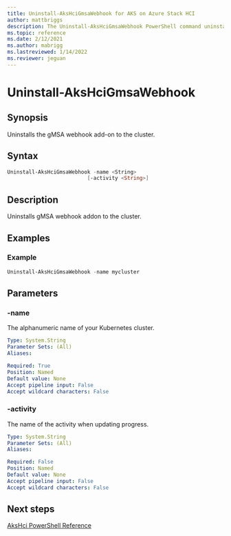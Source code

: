 ```yaml
---
title: Uninstall-AksHciGmsaWebhook for AKS on Azure Stack HCI
author: mattbriggs
description: The Uninstall-AksHciGmsaWebhook PowerShell command uninstalls the gMSA webhook add-on to the cluster.
ms.topic: reference
ms.date: 2/12/2021
ms.author: mabrigg 
ms.lastreviewed: 1/14/2022
ms.reviewer: jeguan
---
```


# Uninstall-AksHciGmsaWebhook

## Synopsis
Uninstalls the gMSA webhook add-on to the cluster.

## Syntax

```powershell
Uninstall-AksHciGmsaWebhook -name <String> 
                          [-activity <String>]                      
```

## Description
Uninstalls gMSA webhook addon to the cluster.

## Examples

### Example

```PowerShell
Uninstall-AksHciGmsaWebhook -name mycluster
```

## Parameters

### -name
The alphanumeric name of your Kubernetes cluster.

```yaml
Type: System.String
Parameter Sets: (All)
Aliases:

Required: True
Position: Named
Default value: None
Accept pipeline input: False
Accept wildcard characters: False
```

### -activity
The name of the activity when updating progress.

```yaml
Type: System.String
Parameter Sets: (All)
Aliases:

Required: False
Position: Named
Default value: None
Accept pipeline input: False
Accept wildcard characters: False
```
## Next steps

[AksHci PowerShell Reference](index.md)